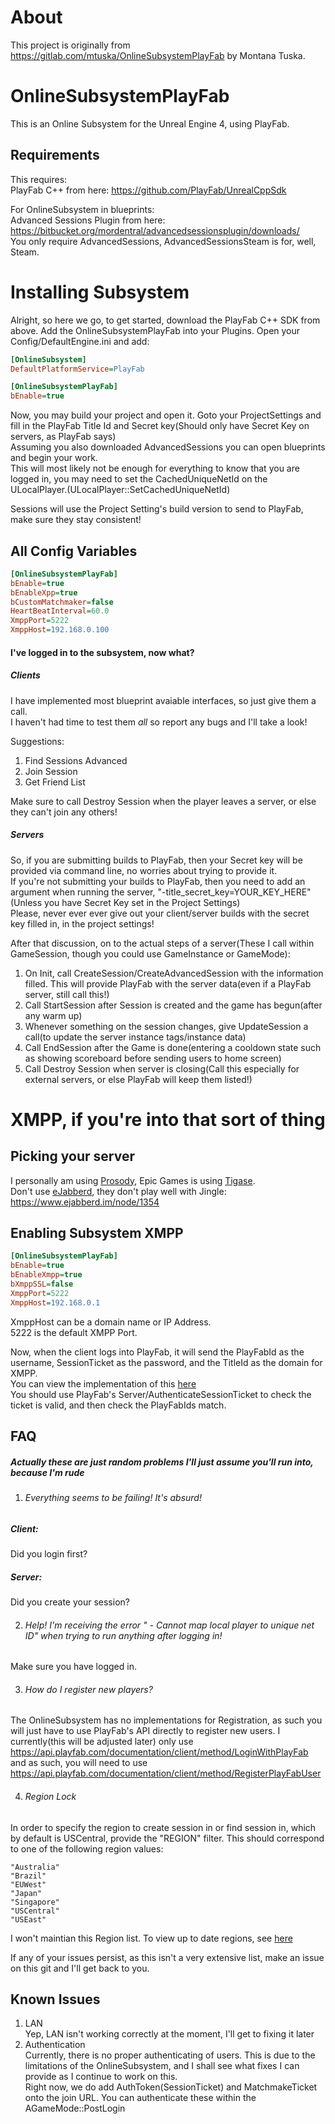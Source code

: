 # About

This project is originally from https://gitlab.com/mtuska/OnlineSubsystemPlayFab by Montana Tuska.

# OnlineSubsystemPlayFab
This is an Online Subsystem for the Unreal Engine 4, using PlayFab.

## Requirements
This requires:  
PlayFab C++ from here: https://github.com/PlayFab/UnrealCppSdk  

For OnlineSubsystem in blueprints:  
Advanced Sessions Plugin from here: https://bitbucket.org/mordentral/advancedsessionsplugin/downloads/  
You only require AdvancedSessions, AdvancedSessionsSteam is for, well, Steam.  

# Installing Subsystem
Alright, so here we go, to get started, download the PlayFab C++ SDK from above.
Add the OnlineSubsystemPlayFab into your Plugins.
Open your Config/DefaultEngine.ini and add:

```ini
[OnlineSubsystem]
DefaultPlatformService=PlayFab

[OnlineSubsystemPlayFab]
bEnable=true
```

Now, you may build your project and open it. Goto your ProjectSettings and fill in the PlayFab Title Id and Secret key(Should only have Secret Key on servers, as PlayFab says)  
Assuming you also downloaded AdvancedSessions you can open blueprints and begin your work.  
This will most likely not be enough for everything to know that you are logged in, you may need to set the CachedUniqueNetId on the ULocalPlayer.(ULocalPlayer::SetCachedUniqueNetId)  

Sessions will use the Project Setting's build version to send to PlayFab, make sure they stay consistent!  

## All Config Variables
```ini
[OnlineSubsystemPlayFab]
bEnable=true
bEnableXpp=true
bCustomMatchmaker=false
HeartBeatInterval=60.0
XmppPort=5222
XmppHost=192.168.0.100
```

#### I've logged in to the subsystem, now what?
##### Clients
I have implemented most blueprint avaiable interfaces, so just give them a call.  
I haven't had time to test them *all* so report any bugs and I'll take a look!

Suggestions:
1. Find Sessions Advanced
2. Join Session
3. Get Friend List

Make sure to call Destroy Session when the player leaves a server, or else they can't join any others!  

##### Servers
So, if you are submitting builds to PlayFab, then your Secret key will be provided via command line, no worries about trying to provide it.  
If you're not submitting your builds to PlayFab, then you need to add an argument when running the server, "-title_secret_key=YOUR_KEY_HERE"(Unless you have Secret Key set in the Project Settings)  
Please, never ever ever give out your client/server builds with the secret key filled in, in the project settings!  

After that discussion, on to the actual steps of a server(These I call within GameSession, though you could use GameInstance or GameMode):  
1. On Init, call CreateSession/CreateAdvancedSession with the information filled. This will provide PlayFab with the server data(even if a PlayFab server, still call this!)
2. Call StartSession after Session is created and the game has begun(after any warm up)
3. Whenever something on the session changes, give UpdateSession a call(to update the server instance tags/instance data)
4. Call EndSession after the Game is done(entering a cooldown state such as showing scoreboard before sending users to home screen)
5. Call Destroy Session when server is closing(Call this especially for external servers, or else PlayFab will keep them listed!)

# XMPP, if you're into that sort of thing

## Picking your server
I personally am using [Prosody](https://prosody.im/), Epic Games is using [Tigase](http://tigase.net/).  
Don't use [eJabberd](https://www.ejabberd.im/), they don't play well with Jingle: https://www.ejabberd.im/node/1354  

## Enabling Subsystem XMPP
```ini
[OnlineSubsystemPlayFab]
bEnable=true
bEnableXmpp=true
bXmppSSL=false
XmppPort=5222
XmppHost=192.168.0.1
```

XmppHost can be a domain name or IP Address.  
5222 is the default XMPP Port.  

Now, when the client logs into PlayFab, it will send the PlayFabId as the username, SessionTicket as the password, and the TitleId as the domain for XMPP.  
You can view the implementation of this [here](https://gitlab.com/mtuska/OnlineSubsystemPlayFab/blob/master/Plugins/OnlineSubsystemPlayFab/Source/OnlineSubsystemPlayFab/Private/OnlineIdentityPlayFab.cpp#L390)  
You should use PlayFab's Server/AuthenticateSessionTicket to check the ticket is valid, and then check the PlayFabIds match.

## FAQ
##### Actually these are just random problems I'll just assume you'll run into, because I'm rude


1. ###### *Everything* seems to be failing! It's absurd!
##### Client:
Did you login first?
##### Server:
Did you create your session?

2. ###### *Help!* I'm receiving the error " - Cannot map local player to unique net ID" when trying to run anything after logging in!
Make sure you have logged in.

3. ###### How do I register new players?
The OnlineSubsystem has no implementations for Registration, as such you will just have to use PlayFab's API directly to register new users. I currently(this will be adjusted later) only use https://api.playfab.com/documentation/client/method/LoginWithPlayFab and as such, you will need to use https://api.playfab.com/documentation/client/method/RegisterPlayFabUser

4. ###### Region Lock  
In order to specify the region to create session in or find session in, which by default is USCentral, provide the "REGION" filter. This should correspond to one of the following region values:  
```
"Australia"
"Brazil"
"EUWest"
"Japan"
"Singapore"
"USCentral"
"USEast"
```
I won't maintian this Region list. To view up to date regions, see [here](https://api.playfab.com/documentation/Client/datatype/PlayFab.Client.Models/PlayFab.Client.Models.Region)  

If any of your issues persist, as this isn't a very extensive list, make an issue on this git and I'll get back to you.

## Known Issues

1. LAN  
Yep, LAN isn't working correctly at the moment, I'll get to fixing it later
2. Authentication  
Currently, there is no proper authenticating of users. This is due to the limitations of the OnlineSubsystem, and I shall see what fixes I can provide as I continue to work on this.  
Right now, we do add AuthToken(SessionTicket) and MatchmakeTicket onto the join URL. You can authenticate these within the AGameMode::PostLogin

